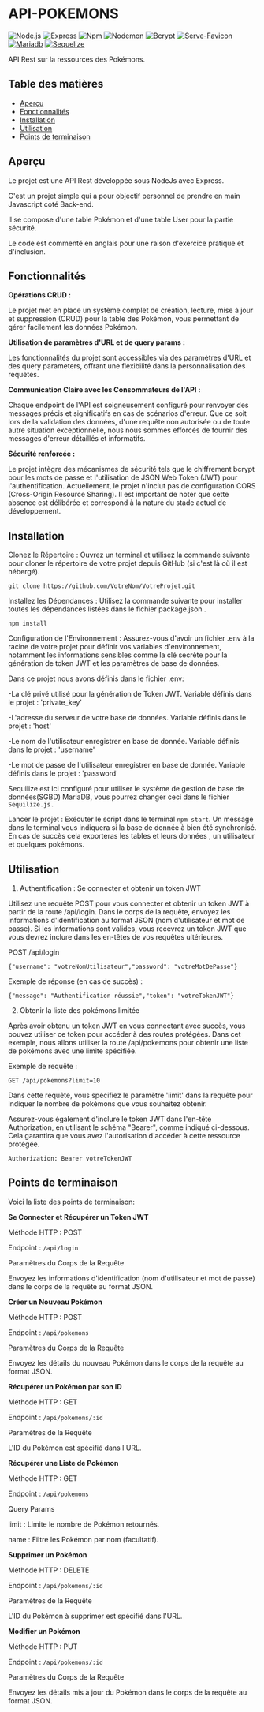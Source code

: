# API-POKEMONS
[![Node.js](https://img.shields.io/badge/Node.js-v20.2.0-green.svg)](https://nodejs.org/)
[![Express](https://img.shields.io/badge/Express-v4.18.2-blue.svg)](https://expressjs.com/)
[![Npm](https://img.shields.io/npm/v/nom-de-la-dependance.svg)](https://www.npmjs.com/package/npm)
[![Nodemon](https://img.shields.io/npm/v/nodemon.svg)](https://www.npmjs.com/package/nodemon)
[![Bcrypt](https://img.shields.io/npm/v/bcrypt.svg)](https://www.npmjs.com/package/bcrypt)
[![Serve-Favicon](https://img.shields.io/npm/v/serve-favicon.svg)](https://www.npmjs.com/package/serve-favicon)
[![Mariadb](https://img.shields.io/npm/v/mariadb.svg)](https://www.npmjs.com/package/mariadb)
[![Sequelize](https://img.shields.io/npm/v/sequelize.svg)](https://www.npmjs.com/package/sequelize)

API Rest sur la ressources des Pokémons.

## Table des matières

- [Aperçu](#aperçu)
- [Fonctionnalités](#fonctionnalités)
- [Installation](#installation)
- [Utilisation](#utilisation)
- [Points de terminaison](#points-de-terminaison)


## Aperçu

Le projet est une API Rest développée sous NodeJs avec Express.

C'est un projet simple qui a pour objectif personnel de prendre en main Javascript coté Back-end.

Il se compose d'une table Pokémon et d'une table User pour la partie sécurité.

Le code est commenté en anglais pour une raison d'exercice pratique et d'inclusion.

## Fonctionnalités

**Opérations CRUD :**

Le projet met en place un système complet de création, lecture, mise à jour et suppression (CRUD) pour la table des Pokémon, vous permettant de gérer facilement les données Pokémon.

**Utilisation de paramètres d'URL et de query params :**

Les fonctionnalités du projet sont accessibles via des paramètres d'URL et des query parameters, offrant une flexibilité dans la personnalisation des requêtes.

**Communication Claire avec les Consommateurs de l'API :**

Chaque endpoint de l'API est soigneusement configuré pour renvoyer des messages précis et significatifs en cas de scénarios d'erreur. Que ce soit lors de la validation des données, d'une requête non autorisée ou de toute autre situation exceptionnelle, nous nous sommes efforcés de fournir des messages d'erreur détaillés et informatifs.

**Sécurité renforcée :**

Le projet intègre des mécanismes de sécurité tels que le chiffrement bcrypt pour les mots de passe et l'utilisation de JSON Web Token (JWT) pour l'authentification.
Actuellement, le projet n'inclut pas de configuration CORS (Cross-Origin Resource Sharing). Il est important de noter que cette absence est délibérée et correspond à la nature du stade actuel de développement.

## Installation

Clonez le Répertoire : Ouvrez un terminal et utilisez la commande suivante pour cloner le répertoire de votre projet depuis GitHub (si c'est là où il est hébergé).

`git clone https://github.com/VotreNom/VotreProjet.git`

Installez les Dépendances : Utilisez la commande suivante pour installer toutes les dépendances listées dans le fichier package.json .

`npm install`

Configuration de l'Environnement : Assurez-vous d'avoir un fichier .env à la racine de votre projet pour définir vos variables d'environnement, notamment les informations sensibles comme la clé secrète pour la génération de token JWT et les paramètres de base de données. 

Dans ce projet nous avons définis dans le fichier .env:

-La clé privé utilisé pour la génération de Token JWT. Variable définis dans le projet : 'private_key' 

-L'adresse du serveur de votre base de données. Variable définis dans le projet : 'host' 

-Le nom de l'utilisateur enregistrer en base de donnée. Variable définis dans le projet : 'username'  

-Le mot de passe de l'utilisateur enregistrer en base de donnée. Variable définis dans le projet : 'password'  

Sequilize est ici configuré pour utiliser le système de gestion de base de données(SGBD) MariaDB, vous pourrez changer ceci dans le fichier `Sequilize.js.` 

Lancer le projet : Exécuter le script dans le terminal `npm start`.  Un message dans le terminal vous indiquera si la base de donnée à bien été synchronisé.
En cas de succès cela exporteras les tables et leurs données , un utilisateur et quelques pokémons.


## Utilisation

1. Authentification : Se connecter et obtenir un token JWT

Utilisez une requête POST pour vous connecter et obtenir un token JWT à partir de la route /api/login. Dans le corps de la requête, envoyez les informations d'identification au format JSON (nom d'utilisateur et mot de passe). Si les informations sont valides, vous recevrez un token JWT que vous devrez inclure dans les en-têtes de vos requêtes ultérieures.

POST /api/login

`{"username": "votreNomUtilisateur","password": "votreMotDePasse"}`

Exemple de réponse (en cas de succès) :

`{"message": "Authentification réussie","token": "votreTokenJWT"}`

2. Obtenir la liste des pokémons limitée

Après avoir obtenu un token JWT en vous connectant avec succès, vous pouvez utiliser ce token pour accéder à des routes protégées. Dans cet exemple, nous allons utiliser la route /api/pokemons pour obtenir une liste de pokémons avec une limite spécifiée.

Exemple de requête :

`GET /api/pokemons?limit=10`

Dans cette requête, vous spécifiez le paramètre 'limit' dans la requête pour indiquer le nombre de pokémons que vous souhaitez obtenir. 

Assurez-vous également d'inclure le token JWT dans l'en-tête Authorization, en utilisant le schéma "Bearer", comme indiqué ci-dessous. Cela garantira que vous avez l'autorisation d'accéder à cette ressource protégée.

`Authorization: Bearer votreTokenJWT`

## Points de terminaison


Voici la liste des points de terminaison:

**Se Connecter et Récupérer un Token JWT**

Méthode HTTP : POST

Endpoint : `/api/login`

Paramètres du Corps de la Requête

Envoyez les informations d'identification (nom d'utilisateur et mot de passe) dans le corps de la requête au format JSON.

**Créer un Nouveau Pokémon**

Méthode HTTP : POST

Endpoint : `/api/pokemons`

Paramètres du Corps de la Requête

Envoyez les détails du nouveau Pokémon dans le corps de la requête au format JSON.

**Récupérer un Pokémon par son ID**

Méthode HTTP : GET

Endpoint : `/api/pokemons/:id`

Paramètres de la Requête

L'ID du Pokémon est spécifié dans l'URL.

**Récupérer une Liste de Pokémon**

Méthode HTTP : GET

Endpoint : `/api/pokemons`

Query Params

limit : Limite le nombre de Pokémon retournés.

name : Filtre les Pokémon par nom (facultatif).

**Supprimer un Pokémon**

Méthode HTTP : DELETE

Endpoint : `/api/pokemons/:id`

Paramètres de la Requête

L'ID du Pokémon à supprimer est spécifié dans l'URL.

**Modifier un Pokémon**

Méthode HTTP : PUT

Endpoint : `/api/pokemons/:id`

Paramètres du Corps de la Requête

Envoyez les détails mis à jour du Pokémon dans le corps de la requête au format JSON.

